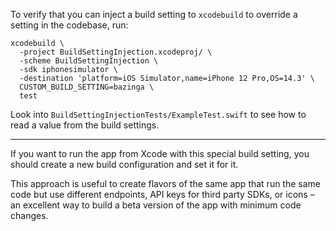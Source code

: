 To verify that you can inject a build setting to `xcodebuild` to override a setting in the codebase, run:

```
xcodebuild \
  -project BuildSettingInjection.xcodeproj/ \
  -scheme BuildSettingInjection \
  -sdk iphonesimulator \
  -destination 'platform=iOS Simulator,name=iPhone 12 Pro,OS=14.3' \
  CUSTOM_BUILD_SETTING=bazinga \
  test
```

Look into `BuildSettingInjectionTests/ExampleTest.swift` to see how to read a value from the build settings.

---

If you want to run the app from Xcode with this special build setting, you should create a new build configuration and set it for it.

This approach is useful to create flavors of the same app that run the same code but use different endpoints, API keys for third party SDKs, or icons – an excellent way to build a beta version of the app with minimum code changes.
